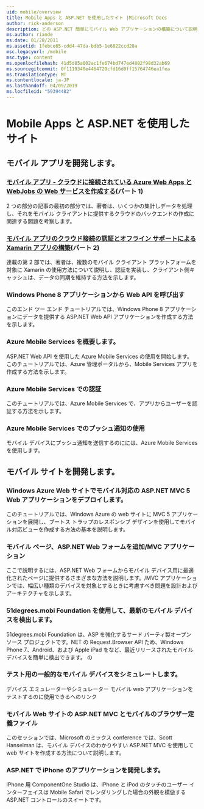 ```yaml
---
uid: mobile/overview
title: Mobile Apps と ASP.NET を使用したサイト |Microsoft Docs
author: rick-anderson
description: どの ASP.NET 簡単にモバイル Web アプリケーションの構築について説明します。
ms.author: riande
ms.date: 01/28/2011
ms.assetid: 1febce65-cdd4-47da-bdb5-1e6022ccd20a
msc.legacyurl: /mobile
msc.type: content
ms.openlocfilehash: 41d5d85a002ac1fe674bd747ed4802f98d32ab69
ms.sourcegitcommit: 0f1119340e4464720cfd16d0ff15764746ea1fea
ms.translationtype: MT
ms.contentlocale: ja-JP
ms.lasthandoff: 04/09/2019
ms.locfileid: "59394482"
---
```

# <a name="mobile-apps--sites-with-aspnet"></a>Mobile Apps と ASP.NET を使用したサイト

## <a name="develop-mobile-apps"></a>モバイル アプリを開発します。


### <a name="cloud-connected-mobile-apps---create-a-web-service-with-azure-web-apps-and-webjobshttpsmsdnmicrosoftcommagazinemt185572part-1"></a>[モバイル アプリ - クラウドに接続されている Azure Web Apps と WebJobs の Web サービスを作成する](https://msdn.microsoft.com/magazine/mt185572)(パート 1)

2 つの部分の記事の最初の部分では、著者は、いくつかの集計しデータを処理し、それをモバイル クライアントに提供するクラウドのバックエンドの作成に関連する問題を考察します。


### <a name="cloud-connected-mobile-apps---build-a-xamarin-app-with-authentication-and-offline-supporthttpsmsdnmicrosoftcommagazinemt422581aspxpart-2"></a>[モバイル アプリのクラウド接続の認証とオフライン サポートによる Xamarin アプリの構築](https://msdn.microsoft.com/magazine/mt422581.aspx)(パート 2)

連載の第 2 部では、著者は、複数のモバイル クライアント プラットフォームを対象に Xamarin の使用方法について説明し、認証を実装し、クライアント側キャッシュは、データの同期を維持する方法を示します。


### [<a name="calling-web-api-from-a-windows-phone-8-application"></a>Windows Phone 8 アプリケーションから Web API を呼び出す](../web-api/overview/mobile-clients/calling-web-api-from-a-windows-phone-8-application.md)

このエンド ツー エンド チュートリアルでは、Windows Phone 8 アプリケーションにデータを提供する ASP.NET Web API アプリケーションを作成する方法を示します。


### [<a name="get-started-with-azure-mobile-services"></a>Azure Mobile Services を概要します。](https://azure.microsoft.com/documentation/articles/mobile-services-dotnet-backend-windows-store-dotnet-get-started?WT.mc_id=zumo_aspnet)

ASP.NET Web API を使用した Azure Mobile Services の使用を開始します。 このチュートリアルでは、Azure 管理ポータルから、Mobile Services アプリを作成する方法を示します。


### [<a name="authentication-in-azure-mobile-services"></a>Azure Mobile Services での認証](https://azure.microsoft.com/documentation/articles/mobile-services-dotnet-backend-windows-store-dotnet-get-started-users/?WT.mc_id=zumo_aspnet)

このチュートリアルでは、Azure Mobile Services で、アプリからユーザーを認証する方法を示します。


### [<a name="using-push-notifications-in-azure-mobile-services"></a>Azure Mobile Services でのプッシュ通知の使用](https://azure.microsoft.com/documentation/articles/mobile-services-dotnet-backend-windows-store-dotnet-get-started-push/?WT.mc_id=zumo_aspnet)

モバイル デバイスにプッシュ通知を送信するのにには、Azure Mobile Services を使用します。


## <a name="develop-mobile-sites"></a>モバイル サイトを開発します。


### [<a name="deploy-an-mobile-friendly-aspnet-mvc-5-web-application-on-windows-azure-web-sites"></a>Windows Azure Web サイトでモバイル対応の ASP.NET MVC 5 Web アプリケーションをデプロイします。](https://docs.microsoft.com/azure/app-service-web/web-sites-dotnet-deploy-aspnet-mvc-mobile-app)

このチュートリアルでは、Windows Azure の web サイトに MVC 5 アプリケーションを展開し、ブートス トラップのレスポンシブ デザインを使用してモバイル対応ビューを作成する方法の基本を説明します。


### [<a name="add-mobile-pages-to-your-aspnet-web-forms--mvc-application"></a>モバイル ページ、ASP.NET Web フォームを追加/MVC アプリケーション](../whitepapers/add-mobile-pages-to-your-aspnet-web-forms-mvc-application.md)

ここで説明するには、ASP.NET Web フォームからモバイル デバイス用に最適化されたページに提供するさまざまな方法を説明します。/MVC アプリケーションでは、幅広い種類のデバイスを対象とするときに考慮すべき問題を設計およびアーキテクチャを示します。


### [<a name="detect-the-latest-mobile-devices-using-51degreesmobi-foundation"></a>51degrees.mobi Foundation を使用して、最新のモバイル デバイスを検出します。](https://github.com/51Degrees/dotNET-Device-Detection)

51degrees.mobi Foundation は、ASP を強化するサード パーティ製オープン ソース プロジェクトです。NET の Request.Browser API ため、Windows Phone 7、Android、および Apple iPad をなど、最近リリースされたモバイル デバイスを簡単に検出できます。 の


### [<a name="simulate-popular-mobile-devices-for-testing"></a>テスト用の一般的なモバイル デバイスをシミュレートします。](device-simulators.md)

デバイス エミュレーターやシミュレーター モバイル web アプリケーションをテストするのに使用できるへのリンク


### [<a name="mobile-web-sites-with-aspnet-mvc-and-the-mobile-browser-definition-file"></a>モバイル Web サイトの ASP.NET MVC とモバイルのブラウザー定義ファイル](http://www.hanselman.com/blog/MixMobileWebSitesWithASPNETMVCAndTheMobileBrowserDefinitionFile.aspx)

このセッションでは、Microsoft のミックス conference では、Scott Hanselman は、モバイル デバイスのわかりやすい ASP.NET MVC を使用して web サイトを作成する方法について説明します。


### [<a name="develop-iphone-applications-with-aspnet"></a>ASP.NET で iPhone のアプリケーションを開発します。](http://labs.componentone.com/iPhone/)

IPhone 用 ComponentOne Studio は、iPhone と iPod のタッチのユーザー インターフェイスは Mobile Safari でレンダリングした場合の外観を模倣する ASP.NET コントロールのスイートです。
